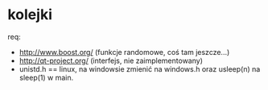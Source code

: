 kolejki
=======

req:  
* http://www.boost.org/ (funkcje randomowe, coś tam jeszcze...)
* http://qt-project.org/ (interfejs, nie zaimplementowany)
* unistd.h == linux, na windowsie zmienić na windows.h oraz usleep(n) na sleep(1) w main.

